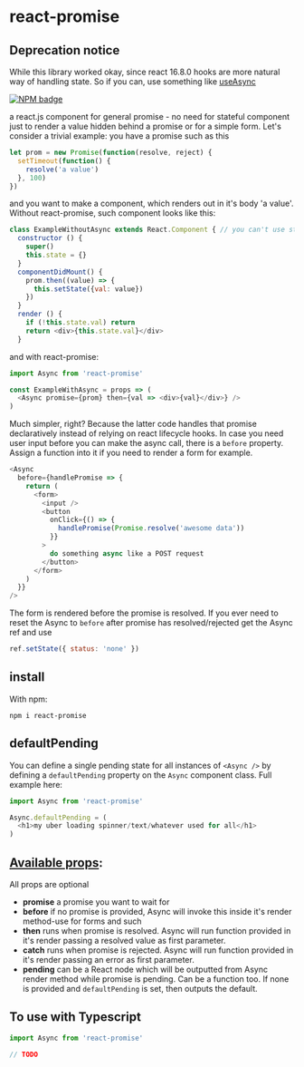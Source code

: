 # react-promise

## Deprecation notice

While this library worked okay, since react 16.8.0 hooks are more natural way of handling state. So if you can, use something like [useAsync](https://github.com/streamich/react-use/blob/master/docs/useAsync.md)


[![NPM badge](https://nodei.co/npm/react-promise.png?downloads=true&downloadRank=true&stars=true)](https://nodei.co/npm/react-promise/)

a react.js component for general promise - no need for stateful component just to render a value hidden behind a promise or for a simple form.
Let's consider a trivial example: you have a promise such as this

```javascript
let prom = new Promise(function(resolve, reject) {
  setTimeout(function() {
    resolve('a value')
  }, 100)
})
```

and you want to make a component, which renders out in it's body 'a value'. Without react-promise, such component looks like this:

```javascript
class ExampleWithoutAsync extends React.Component { // you can't use stateless component because you need a state
  constructor () {
    super()
    this.state = {}
  }
  componentDidMount() {
    prom.then((value) => {
      this.setState({val: value})
    })
  }
  render () {
    if (!this.state.val) return
    return <div>{this.state.val}</div>
  }
```

and with react-promise:

```javascript
import Async from 'react-promise'

const ExampleWithAsync = props => (
  <Async promise={prom} then={val => <div>{val}</div>} />
)
```

Much simpler, right?
Because the latter code handles that promise declaratively instead of relying on react lifecycle hooks.
In case you need user input before you can make the async call, there is a `before` property. Assign a function into it if you need to render a form for example.

```javascript
<Async
  before={handlePromise => {
    return (
      <form>
        <input />
        <button
          onClick={() => {
            handlePromise(Promise.resolve('awesome data'))
          }}
        >
          do something async like a POST request
        </button>
      </form>
    )
  }}
/>
```

The form is rendered before the promise is resolved. If you ever need to reset the Async to `before` after promise has resolved/rejected get the Async ref and use

```javascript
ref.setState({ status: 'none' })
```

## install

With npm:

```
npm i react-promise
```

## defaultPending

You can define a single pending state for all instances of `<Async />` by defining a `defaultPending` property on the `Async` component class. Full example here:

```javascript
import Async from 'react-promise'

Async.defaultPending = (
  <h1>my uber loading spinner/text/whatever used for all</h1>
)
```

## [Available props](https://github.com/capaj/react-promise/blob/master/src/react-promise.js#L60):

All props are optional

- **promise** a promise you want to wait for
- **before** if no promise is provided, Async will invoke this inside it's render method-use for forms and such
- **then** runs when promise is resolved. Async will run function provided in it's render passing a resolved value as first parameter.
- **catch** runs when promise is rejected. Async will run function provided in it's render passing an error as first parameter.
- **pending** can be a React node which will be outputted from Async render method while promise is pending. Can be a function too. If none is provided and `defaultPending` is set, then outputs the default.

## To use with Typescript

```typescript
import Async from 'react-promise'

// TODO
```
